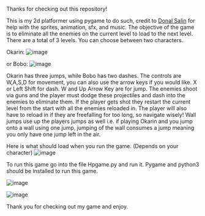 Thanks for checking out this repository!

This is my 2d platformer using pygame to do such, credit to [Donal Salin](https://github.com/DonalSa) for help with the sprites, animation, sfx, and music.
The objective of the game is to eliminate all the enemies on the current level to load to the next level. There are a total of 3 levels.
You can choose between two characters.

Okarin:
![image](https://github.com/user-attachments/assets/f6e29327-cb55-4a52-83f7-5e07f6d9fc3e)

or Bobo:
![image](https://github.com/user-attachments/assets/57f6bbd4-9328-47a3-aa8f-2274135e053c)

Okarin has three jumps, while Bobo has two dashes.
The controls are W,A,S,D for movement, you can also use the arrow keys if you would like. X or Left Shift for dash.  W and Up Arrow Key are for jump.
The enemies shoot via guns and the player must dodge these projectiles and dash into the enemies to eliminate them.
If the player gets shot they restart the current level from the start with all the enemies reloaded in.
The player will also have to reload in if they are freefalling for too long, so navigate wisely!
Wall jumps use up the players jumps as well i.e. if playing Okarin and you jump onto a wall using one jump, jumping of the wall consumes a jump meaning you only have one jump left in the air.

Here is what should load when you run the game. (Depends on your character)
![image](https://github.com/user-attachments/assets/5b52d1b6-f4a4-4d7c-97e0-63fc1f38fb12)

To run this game go into the file Hpgame.py and run it. Pygame and python3 should be installed to run this game.

![image](https://github.com/user-attachments/assets/16364cfe-eff9-493d-9dc0-532a1a8261c0)

![image](https://github.com/user-attachments/assets/bb413956-17fc-4644-a123-f0b743f92c72)

Thank you for checking out my game and enjoy.
